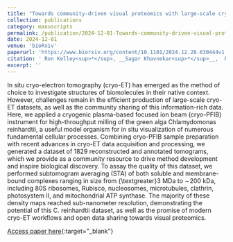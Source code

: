 ```yaml
---
title: "Towards community-driven visual proteomics with large-scale cryo-electron tomography of Chlamydomonas reinhardtii"
collection: publications
category: manuscripts
permalink: /publication/2024-12-01-Towards-community-driven-visual-proteomics-with-large-scale-cryo-electron-tomography-of-Chlamydomonas-reinhardtii
date: 2024-12-01
venue: 'bioRxiv'
paperurl: 'https://www.biorxiv.org/content/10.1101/2024.12.28.630444v1'
citation: ' Ron Kelley<sup>*</sup>, __Sagar Khavnekar<sup>*</sup>__,  Ricardo Righetto<sup>*</sup>,  Jessica Heebner<sup>*</sup>,  Martin Obr<sup>*</sup>,  Xianjun Zhang<sup>*</sup>,  Saikat Chakraborty<sup>*</sup>,  Grigory Tagiltsev<sup>*</sup>,  Alicia Michael<sup>*</sup>,  Sofie Dorst<sup>*</sup>,  Florent Waltz,  Caitlyn McCafferty,  Lorenz Lamm,  Simon Zufferey,  Philippe Stappen,  Hugo Hoek,  Wojciech Wietrzynski,  Pavol Harar,  William Wan,  John Briggs,  Jürgen Plitzko,  Benjamin Engel,  Abhay Kotecha, &quot;Towards community-driven visual proteomics with large-scale cryo-electron tomography of Chlamydomonas reinhardtii.&quot; bioRxiv, 2024.'
excerpt: ''
---
```


In situ cryo-electron tomography (cryo-ET) has emerged as the method of choice to investigate structures of biomolecules in their native context. However, challenges remain in the efficient production of large-scale cryo-ET datasets, as well as the community sharing of this information-rich data. Here, we applied a cryogenic plasma-based focused ion beam (cryo-PFIB) instrument for high-throughput milling of the green alga Chlamydomonas reinhardtii, a useful model organism for in situ visualization of numerous fundamental cellular processes. Combining cryo-PFIB sample preparation with recent advances in cryo-ET data acquisition and processing, we generated a dataset of 1829 reconstructed and annotated tomograms, which we provide as a community resource to drive method development and inspire biological discovery. To assay the quality of this dataset, we performed subtomogram averaging (STA) of both soluble and membrane-bound complexes ranging in size from {\textgreater}3 MDa to ∼200 kDa, including 80S ribosomes, Rubisco, nucleosomes, microtubules, clathrin, photosystem II, and mitochondrial ATP synthase. The majority of these density maps reached sub-nanometer resolution, demonstrating the potential of this C. reinhardtii dataset, as well as the promise of modern cryo-ET workflows and open data sharing towards visual proteomics.

[Access paper here](https://www.biorxiv.org/content/10.1101/2024.12.28.630444v1){:target="_blank"}
